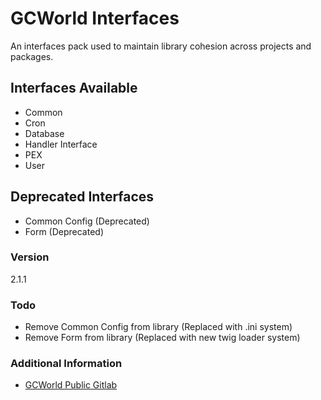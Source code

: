 # GCWorld Interfaces

An interfaces pack used to maintain library cohesion across projects and packages.

## Interfaces Available 

  - Common
  - Cron
  - Database
  - Handler Interface
  - PEX
  - User

## Deprecated Interfaces

  - Common Config (Deprecated)
  - Form (Deprecated)


### Version
2.1.1


### Todo

  - Remove Common Config from library (Replaced with .ini system)
  - Remove Form from library (Replaced with new twig loader system)

### Additional Information

* [GCWorld Public Gitlab](https://gitlab.konghack.com/groups/GCWorld)
